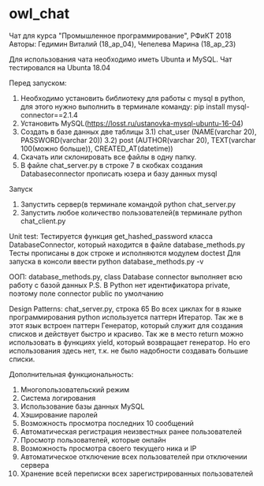 # owl_chat

Чат для курса "Промышленное программирование", РФиКТ 2018 
Авторы: Гедимин Виталий (18_ap_04), Чепелева Марина (18_ap_23) 

Для использования чата необходимо иметь Ubunta и MySQL. 
Чат тестировался на Ubunta 18.04 

Перед запуском:
1) Необходимо установить библиотеку для работы с mysql в python, для этого нужно выполнить в терминале команду:
 pip install mysql-connector==2.1.4
2) Установить MySQL(https://losst.ru/ustanovka-mysql-ubuntu-16-04)
3) Создать в базе данных две таблицы
3.1) chat_user (NAME(varchar 20), PASSWORD(varchar 20))
3.2) post (AUTHOR(varchar 20), TEXT(varchar 100(можно больше)), CREATED_AT(datetime))
4) Скачать или склонировать все файлы в одну папку.
5) В файле chat_server.py в строке 7 в скобках создания Databaseconnector прописать юзера и базу данных mysql

Запуск
1. Запустить сервер(в терминале командой python chat_server.py
2. Запустить любое количество пользователей(в терминале python chat_client.py

 Unit test:
 Тестируется функция get_hashed_password класса DatabaseConnector, который находится в файле database_methods.py
 Тесты прописаны в док строке и исполняются модулем doctest
 Для запуска в консоли ввести python database_methods.py -v
 
 ООП: database_methods.py, class Database connector выполняет всю работу с базой данных
 P.S. В Python нет идентификатора private, поэтому поле connector public по умолчанию
 
 Design Patterns: chat_server.py, строка 65
 Во всех циклах for в языке программирования python используется паттерн Итератор.
 Так же в этот язык встроен паттерн Генератор, который служит для создания списков и действует быстро и красиво.
 Так же в место return можно использовать в функциях yield, который возвращает генератор.
 Но его использования здесь нет, т.к. не было надобности создавать большие списки.
 
 Дополнительная функциональность:
 1. Многопользовательский режим
 2. Система логирования
 3. Использование базы данных MySQL
 4. Хэширование паролей
 5. Возможность просмотра последних 10 сообщений
 6. Автоматическая регистрация неизвестных ранее пользователей
 7. Просмотр пользователей, которые онлайн
 8. Возможность просмотра своего текущего ника и IP
 9. Автоматическое отключение всех пользователей при отключении сервера
10. Хранение всей переписки всех зарегистрированных пользователей
